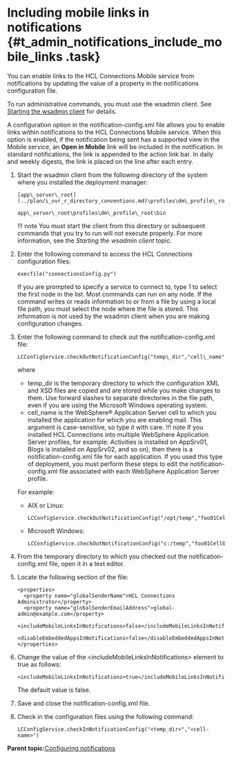 # Including mobile links in notifications {#t_admin_notifications_include_mobile_links .task}

You can enable links to the HCL Connections Mobile service from notifications by updating the value of a property in the notifications configuration file.

To run administrative commands, you must use the wsadmin client. See [Starting the wsadmin client](t_admin_wsadmin_starting.md) for details.

A configuration option in the notification-config.xml file allows you to enable links within notifications to the HCL Connections Mobile service. When this option is enabled, if the notification being sent has a supported view in the Mobile service, an **Open in Mobile** link will be included in the notification. In standard notifications, the link is appended to the action link bar. In daily and weekly digests, the link is placed on the line after each entry.

1.  Start the wsadmin client from the following directory of the system where you installed the deployment manager:

    ```
    [app\_server\_root](../plan/i_ovr_r_directory_conventions.md)\profiles\dm\_profile\_root\bin
    ```

    ```
    app\_server\_root\profiles\dm\_profile\_root\bin
    ```

    !!! note
    You must start the client from this directory or subsequent commands that you try to run will not execute properly. For more information, see the *Starting the wsadmin client* topic.

2.  Enter the following command to access the HCL Connections configuration files:

    ```
    execfile("connectionsConfig.py")
    ```

    If you are prompted to specify a service to connect to, type 1 to select the first node in the list. Most commands can run on any node. If the command writes or reads information to or from a file by using a local file path, you must select the node where the file is stored. This information is not used by the wsadmin client when you are making configuration changes.

3.  Enter the following command to check out the notification-config.xml file:

    ```
    LCConfigService.checkOutNotificationConfig("temp\_dir","cell\_name")
    ```

    where

    -   temp\_dir is the temporary directory to which the configuration XML and XSD files are copied and are stored while you make changes to them. Use forward slashes to separate directories in the file path, even if you are using the Microsoft Windows operating system.
    -   cell\_name is the WebSphere® Application Server cell to which you installed the application for which you are enabling mail. This argument is case-sensitive, so type it with care.
    !!! note
    If you installed HCL Connections into multiple WebSphere Application Server profiles, for example: Activities is installed on AppSrv01, Blogs is installed on AppSrv02, and so on\), then there is a notification-config.xml file for each application. If you used this type of deployment, you must perform these steps to edit the notification-config.xml file associated with each WebSphere Application Server profile.

    For example:

    -   AIX or Linux:

        ```
        LCConfigService.checkOutNotificationConfig("/opt/temp","foo01Cell01")
        ```

    -   Microsoft Windows:

        ```
        LCConfigService.checkOutNotificationConfig("c:/temp","foo01Cell01")
        ```

4.  From the temporary directory to which you checked out the notification-config.xml file, open it in a text editor.

5.  Locate the following section of the file:

    ```
    <properties>
      <property name="globalSenderName">HCL Connections Administrator</property>
      <property name="globalSenderEmailAddress">global-admin@example.com</property>
      <includeMobileLinksInNotifications>false</includeMobileLinksInNotifications>
      <disableEmbeddedAppsInNotifications>false</disableEmbeddedAppsInNotifications>
    </properties>
    ```

6.  Change the value of the <includeMobileLinksInNotifications\> element to true as follows:

    ```
    <includeMobileLinksInNotifications>true</includeMobileLinksInNotifications>
    ```

    The default value is false.

7.  Save and close the notification-config.xml file.

8.  Check in the configuration files using the following command:

    ```
    LCConfigService.checkInNotificationConfig("<temp_dir>","<cell-name>")
    ```


**Parent topic:**[Configuring notifications](../admin/t_admin_common_config_notification.md)

